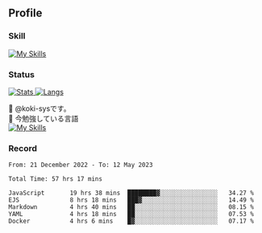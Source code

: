 ## Profile
### Skill
[![My Skills](https://skillicons.dev/icons?i=html,css,javascript,php,java,nodejs,react,bootstrap,docker,laravel,git,github,githubactions,materialui&theme=dark)](https://skillicons.dev)<br>
### Status
[![Stats](https://github-readme-stats.vercel.app/api?username=koki-sys&count_private=true&show_icons=true)
![Langs](https://github-readme-stats.vercel.app/api/top-langs/?username=koki-sys&layout=compact)](https://github.com/koki-sys)

👋 @koki-sysです。<br/>
🌱 今勉強している言語<br/>
[![My Skills](https://skillicons.dev/icons?i=typescript,react,golang&theme=dark)](https://skillicons.dev)


<!---
koki-sys/koki-sys is a ✨ special ✨ repository because its `README.md` (this file) appears on your GitHub profile.
You can click the Preview link to take a look at your changes.
--->

### Record
<!--START_SECTION:waka-->

```text
From: 21 December 2022 - To: 12 May 2023

Total Time: 57 hrs 17 mins

JavaScript       19 hrs 38 mins  ████████▓░░░░░░░░░░░░░░░░   34.27 %
EJS              8 hrs 18 mins   ███▓░░░░░░░░░░░░░░░░░░░░░   14.49 %
Markdown         4 hrs 40 mins   ██░░░░░░░░░░░░░░░░░░░░░░░   08.15 %
YAML             4 hrs 18 mins   ██░░░░░░░░░░░░░░░░░░░░░░░   07.53 %
Docker           4 hrs 6 mins    █▓░░░░░░░░░░░░░░░░░░░░░░░   07.17 %
```

<!--END_SECTION:waka-->
